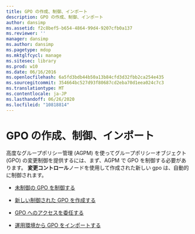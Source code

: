 ```yaml
---
title: GPO の作成、制御、インポート
description: GPO の作成、制御、インポート
author: dansimp
ms.assetid: f2c8bef5-b654-4864-99d4-9207cfb0a137
ms.reviewer: ''
manager: dansimp
ms.author: dansimp
ms.pagetype: mdop
ms.mktglfcycl: manage
ms.sitesec: library
ms.prod: w10
ms.date: 06/16/2016
ms.openlocfilehash: 6a5fd3bdb44b50a13b84cfd3d32fbb2ca254e435
ms.sourcegitcommit: 354664bc527d93f80687cd2eba70d1eea024c7c3
ms.translationtype: MT
ms.contentlocale: ja-JP
ms.lasthandoff: 06/26/2020
ms.locfileid: "10818814"
---
```

# GPO の作成、制御、インポート


高度なグループポリシー管理 (AGPM) を使ってグループポリシーオブジェクト (GPO) の変更制御を提供するには、まず、AGPM で GPO を制御する必要があります。 **変更コントロール**ノードを使用して作成された新しい gpo は、自動的に制御されます。

-   [未制御の GPO を制御する](control-a-previously-uncontrolled-gpo.md)

-   [新しい制御された GPO を作成する](create-a-new-controlled-gpo.md)

-   [GPO へのアクセスを委任する](delegate-access-to-a-gpo.md)

-   [運用環境から GPO をインポートする](import-a-gpo-from-production-approver.md)

 

 





